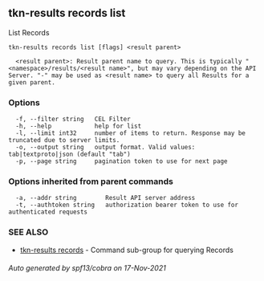 ## tkn-results records list

List Records

```
tkn-results records list [flags] <result parent>

  <result parent>: Result parent name to query. This is typically "<namespace>/results/<result name>", but may vary depending on the API Server. "-" may be used as <result name> to query all Results for a given parent.
```

### Options

```
  -f, --filter string   CEL Filter
  -h, --help            help for list
  -l, --limit int32     number of items to return. Response may be truncated due to server limits.
  -o, --output string   output format. Valid values: tab|textproto|json (default "tab")
  -p, --page string     pagination token to use for next page
```

### Options inherited from parent commands

```
  -a, --addr string        Result API server address
  -t, --authtoken string   authorization bearer token to use for authenticated requests
```

### SEE ALSO

* [tkn-results records](tkn-results_records.md)	 - Command sub-group for querying Records

###### Auto generated by spf13/cobra on 17-Nov-2021
